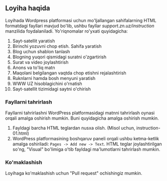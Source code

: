 ## Loyiha haqida
Loyihada Wordpress platformasi uchun mo'ljallangan sahifalarning HTML formatdagi fayllari mavjud bo'lib, ushbu fayllar _support.zn.uz/instruction_ manzilida foydalaniladi. Yo'riqnomalar ro'yxati quyidagicha:
1. Sayt-satellit yaratish
2. Birinchi yozuvni chop etish. Sahifa yaratish
3. Blog uchun shablon tanlash
4. Blogning yuqori qismidagi suratni o'zgartirish
5. Surat va video joylashtirish
6. Anons va to'liq matn
7. Maqolani belgilangan vaqtda chop etishni rejalashtirish
8. Ruknlarni hamda bosh menyuni yaratish
9. WWW UZ hisoblagichini o'rnatish
10. Sayt-satellit tizimidagi saytni o'chirish


### Fayllarni tahrirlash
Fayllarni tahrirlashni WordPress platformasidagi matnni tahrirlash oynasi orqali amalga oshirish mumkin. Buni quyidagicha amalga oshirish mumkin.
1. Fayldagi barcha HTML teglardan nusxa olish. (Misol uchun, instruction-01.html)
2. WordPress platformasining boshqaruv paneli orqali ushbu ketma-ketlik amalga oshiriladi: `Pages -> Add new -> Text`. HTML teglar joylashtirilgan so'ng, "Visual" bo'limiga o'tib fayldagi ma'lumotlarni tahrirlash mumkin.
### Ko'maklashish
Loyihaga ko'maklashish uchun "Pull request" ochishingiz mumkin.
